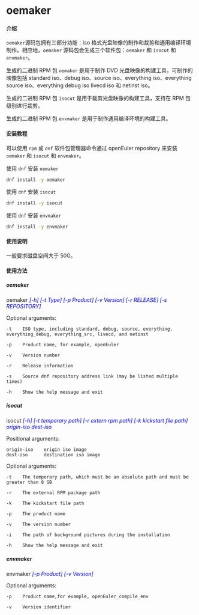 # oemaker

#### 介绍

`oemaker`源码包拥有三部分功能：iso 格式光盘映像的制作和裁剪和通用编译环境制作。相应地，`oemaker` 源码包会生成三个软件包：`oemaker` 和 `isocut` 和 `envmaker`。

生成的二进制 RPM 包 `oemaker` 是用于制作 DVD 光盘映像的构建工具，可制作的映像包括 standard iso、debug iso、source iso、everything iso、everything source iso、everything debug iso livecd iso 和 netinst iso。

生成的二进制 RPM 包 `isocut` 是用于裁剪光盘映像的构建工具，支持在 RPM 包级别进行裁剪。

生成的二进制 RPM 包 `envmaker` 是用于制作通用编译环境的构建工具。

#### 安装教程

可以使用 `rpm` 或 `dnf` 软件包管理器命令通过 openEuler repository 来安装 `oemaker` 和 `isocut` 和 `envmaker`。

使用 `dnf` 安装 `oemaker`
```sh
dnf install -y oemaker
```

使用 `dnf` 安装 `isocut`
```sh
dnf install -y isocut
```

使用 `dnf` 安装 `envmaker`
```sh
dnf install -y envmaker
```

#### 使用说明

一般要求磁盘空间大于 50G。

#### 使用方法

##### oemaker

oemaker <font color=#0000FF >_[-h] [-t Type] [-p Product] [-v Version] [-r RELEASE] [-s REPOSITORY]_</font>

  Optional arguments:

    -t    ISO type, including standard, debug, source, everything, everything_debug, everything_src, livecd, and netinst 

    -p    Product name, for example, openEuler

    -v    Version number

    -r    Release information

    -s    Source dnf repository address link (may be listed multiple times)

    -h    Show the help message and exit

##### isocut

isocut <font color=#0000FF >_[-h] [-t temporary path] [-r extern rpm path] [-k kickstart file path] origin-iso dest-iso_</font>

  Positional arguments:

    origin-iso    origin iso image
    dest-iso      destination iso image

  Optional arguments:

    -t    The temporary path, which must be an absolute path and must be greater than 8 GB

    -r    The external RPM package path

    -k    The kickstart file path

    -p    The product name

    -v    The version number

    -i    The path of background pictures during the installation

    -h    Show the help message and exit

##### envmaker

envmaker <font color=#0000FF >_[-p Product] [-v Version]_</font>

  Optional arguments:
  
    -p    Product name,for example, openEuler_compile_env

    -v    Version identifier